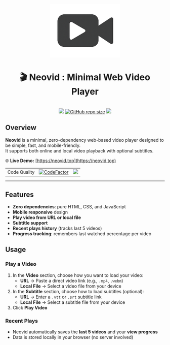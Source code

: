 <div align="center">
    <img src="https://github.com/sepandhaghighi/neovid/raw/main/assets/logo.png" alt="Neovid Logo" width="220">
    <h1>🎬 Neovid : Minimal Web Video Player</h1>
    <br/>
    <a href="https://neovid.top"><img src="https://img.shields.io/badge/demo-neovid.top-green.svg"></a>
    <a href="https://github.com/sepandhaghighi/neovid"><img alt="GitHub repo size" src="https://img.shields.io/github/repo-size/sepandhaghighi/neovid"></a>
    <a href="https://github.com/sepandhaghighi/neovid"><img src="https://img.shields.io/github/stars/sepandhaghighi/neovid.svg?style=social&label=Stars"></a>
</div>

## Overview

**Neovid** is a minimal, zero-dependency web-based video player designed to be simple, fast, and mobile-friendly.  
It supports both online and local video playback with optional subtitles.

🌐 **Live Demo:** [https://neovid.top](https://neovid.top)

<table>
	<tr> 
		<td align="center">Code Quality</td>
		<td align="center"><a href="https://www.codefactor.io/repository/github/sepandhaghighi/neovid"><img src="https://www.codefactor.io/repository/github/sepandhaghighi/neovid/badge" alt="CodeFactor"></a></td>
		<td align="center"><a href="https://app.codacy.com/gh/sepandhaghighi/neovid/dashboard?utm_source=gh&utm_medium=referral&utm_content=&utm_campaign=Badge_grade"><img src="https://app.codacy.com/project/badge/Grade/203287198d2a482a9154002565e44cc8"></a></td>
	</tr>
</table>

---

## Features

- **Zero dependencies**: pure HTML, CSS, and JavaScript  
- **Mobile responsive** design  
- **Play video from URL or local file**  
- **Subtitle support**  
- **Recent plays history** (tracks last 5 videos)  
- **Progress tracking**: remembers last watched percentage per video  

## Usage

### Play a Video
1. In the **Video** section, choose how you want to load your video:
   - **URL** → Paste a direct video link (e.g., `.mp4`, `.webm`)
   - **Local File** → Select a video file from your device
2. In the **Subtitle** section, choose how to load subtitles (optional):
   - **URL** → Enter a `.vtt` or `.srt` subtitle link
   - **Local File** → Select a subtitle file from your device
3. Click **Play Video**

### Recent Plays
- Neovid automatically saves the **last 5 videos** and your **view progress**
- Data is stored locally in your browser (no server involved)